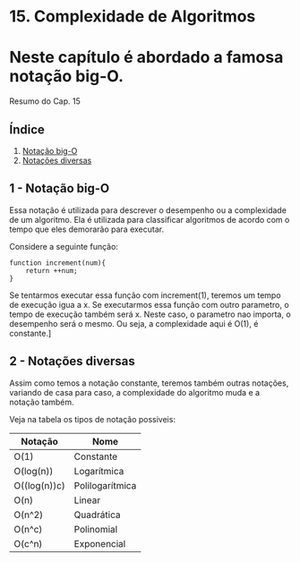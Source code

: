 # 15. Complexidade de Algoritmos

# Neste capítulo é abordado a famosa notação big-O.

Resumo do Cap. 15


## <a name="indice">Índice</a>

1. [Notação big-O](#parte1)     
2. [Notações diversas](#parte2)


## <a name="parte1">1 - Notação big-O </a>
Essa notação é utilizada para descrever o desempenho ou a complexidade de um algoritmo.
Ela é utilizada para classificar algoritmos de acordo com o tempo que eles demorarão para executar.

Considere a seguinte função: 
```
function increment(num){
    return ++num;
}
```
Se tentarmos executar essa função com increment(1), teremos um tempo de execução igua a x.
Se executarmos essa função com outro parametro, o tempo de execução também será x.
Neste caso, o parametro nao importa, o desempenho será o mesmo. Ou seja, a complexidade aqui é O(1), é constante.]

## <a name="parte2">2 - Notações diversas </a>
Assim como temos a notação constante, teremos também outras notações, variando de casa para caso, a complexidade do algoritmo muda e a notação também. 

Veja na tabela os tipos de notação possiveis:

| Notação      | Nome            |
|--------------|-----------------|
| O(1)         | Constante       |
| O(log(n))    | Logarítmica     |
| O((log(n))c) | Polilogarítmica |
| O(n)         | Linear          |
| O(n^2)       | Quadrática      |
| O(n^c)       | Polinomial      |
| O(c^n)       | Exponencial     |